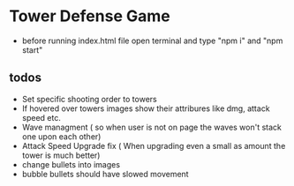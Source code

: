# Tower Defense Game

- before running index.html file open terminal and type "npm i" and "npm start"

## todos

- Set specific shooting order to towers
- If hovered over towers images show their attribures like dmg, attack speed etc.
- Wave managment ( so when user is not on page the waves won't stack one upon each other)
- Attack Speed Upgrade fix ( When upgrading even a small as amount the tower is much better)
- change bullets into images
- bubble bullets should have slowed movement
